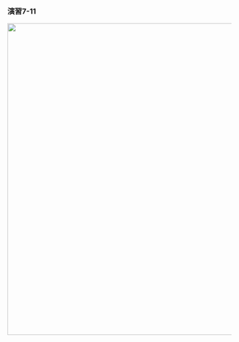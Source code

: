 ### 演習7-11
<img src="https://user-images.githubusercontent.com/48054315/149606815-5fd328e5-a421-4624-9956-553fc2f23e89.PNG" width="700px">

